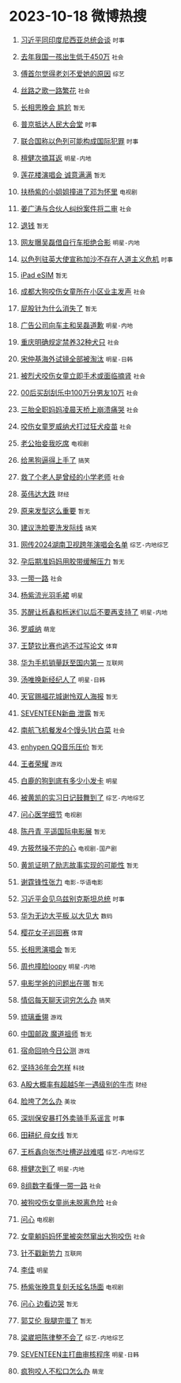 # 2023-10-18 微博热搜 
1. [习近平同印度尼西亚总统会谈](https://m.weibo.cn/search?containerid=100103type%3D1%26t%3D10%26q%3D%23%E4%B9%A0%E8%BF%91%E5%B9%B3%E5%90%8C%E5%8D%B0%E5%BA%A6%E5%B0%BC%E8%A5%BF%E4%BA%9A%E6%80%BB%E7%BB%9F%E4%BC%9A%E8%B0%88%23&stream_entry_id=51&isnewpage=1&extparam=seat%3D1%26filter_type%3Drealtimehot%26stream_entry_id%3D51%26c_type%3D51%26q%3D%2523%25E4%25B9%25A0%25E8%25BF%2591%25E5%25B9%25B3%25E5%2590%258C%25E5%258D%25B0%25E5%25BA%25A6%25E5%25B0%25BC%25E8%25A5%25BF%25E4%25BA%259A%25E6%2580%25BB%25E7%25BB%259F%25E4%25BC%259A%25E8%25B0%2588%2523%26pos%3D0%26dgr%3D0%26cate%3D10103%26display_time%3D1697576652%26pre_seqid%3D16975766526860179794) `时事` 

2. [去年我国一孩出生低于450万](https://m.weibo.cn/search?containerid=100103type%3D1%26t%3D10%26q%3D%23%E5%8E%BB%E5%B9%B4%E6%88%91%E5%9B%BD%E4%B8%80%E5%AD%A9%E5%87%BA%E7%94%9F%E4%BD%8E%E4%BA%8E450%E4%B8%87%23&stream_entry_id=31&isnewpage=1&extparam=seat%3D1%26filter_type%3Drealtimehot%26stream_entry_id%3D31%26c_type%3D31%26pos%3D0%26cate%3D5001%26lcate%3D5001%26band_rank%3D1%26q%3D%2523%25E5%258E%25BB%25E5%25B9%25B4%25E6%2588%2591%25E5%259B%25BD%25E4%25B8%2580%25E5%25AD%25A9%25E5%2587%25BA%25E7%2594%259F%25E4%25BD%258E%25E4%25BA%258E450%25E4%25B8%2587%2523%26flag%3D0%26dgr%3D0%26realpos%3D1%26display_time%3D1697576652%26pre_seqid%3D16975766526860179794) `社会` 

3. [傅首尔觉得老刘不爱她的原因](https://m.weibo.cn/search?containerid=100103type%3D1%26t%3D10%26q%3D%23%E5%82%85%E9%A6%96%E5%B0%94%E8%A7%89%E5%BE%97%E8%80%81%E5%88%98%E4%B8%8D%E7%88%B1%E5%A5%B9%E7%9A%84%E5%8E%9F%E5%9B%A0%23&stream_entry_id=31&isnewpage=1&extparam=seat%3D1%26filter_type%3Drealtimehot%26stream_entry_id%3D31%26c_type%3D31%26pos%3D1%26cate%3D5001%26lcate%3D5001%26band_rank%3D2%26q%3D%2523%25E5%2582%2585%25E9%25A6%2596%25E5%25B0%2594%25E8%25A7%2589%25E5%25BE%2597%25E8%2580%2581%25E5%2588%2598%25E4%25B8%258D%25E7%2588%25B1%25E5%25A5%25B9%25E7%259A%2584%25E5%258E%259F%25E5%259B%25A0%2523%26flag%3D0%26dgr%3D0%26realpos%3D2%26display_time%3D1697576652%26pre_seqid%3D16975766526860179794) `综艺` 

4. [丝路之歌一路繁花](https://m.weibo.cn/search?containerid=100103type%3D1%26t%3D10%26q%3D%23%E4%B8%9D%E8%B7%AF%E4%B9%8B%E6%AD%8C%E4%B8%80%E8%B7%AF%E7%B9%81%E8%8A%B1%23&stream_entry_id=31&isnewpage=1&extparam=seat%3D1%26filter_type%3Drealtimehot%26stream_entry_id%3D31%26c_type%3D31%26pos%3D2%26cate%3D5001%26lcate%3D5001%26band_rank%3D3%26q%3D%2523%25E4%25B8%259D%25E8%25B7%25AF%25E4%25B9%258B%25E6%25AD%258C%25E4%25B8%2580%25E8%25B7%25AF%25E7%25B9%2581%25E8%258A%25B1%2523%26flag%3D0%26dgr%3D0%26realpos%3D3%26display_time%3D1697576652%26pre_seqid%3D16975766526860179794) `社会` 

5. [长相思晚会 尴尬](https://m.weibo.cn/search?containerid=100103type%3D1%26t%3D10%26q%3D%E9%95%BF%E7%9B%B8%E6%80%9D%E6%99%9A%E4%BC%9A+%E5%B0%B4%E5%B0%AC&stream_entry_id=31&isnewpage=1&extparam=seat%3D1%26filter_type%3Drealtimehot%26stream_entry_id%3D31%26c_type%3D31%26pos%3D3%26cate%3D5001%26lcate%3D5001%26band_rank%3D4%26q%3D%25E9%2595%25BF%25E7%259B%25B8%25E6%2580%259D%25E6%2599%259A%25E4%25BC%259A%2520%25E5%25B0%25B4%25E5%25B0%25AC%26flag%3D0%26dgr%3D0%26realpos%3D4%26display_time%3D1697576652%26pre_seqid%3D16975766526860179794) `暂无` 

6. [普京抵达人民大会堂](https://m.weibo.cn/search?containerid=100103type%3D1%26t%3D10%26q%3D%23%E6%99%AE%E4%BA%AC%E6%8A%B5%E8%BE%BE%E4%BA%BA%E6%B0%91%E5%A4%A7%E4%BC%9A%E5%A0%82%23&stream_entry_id=31&isnewpage=1&extparam=seat%3D1%26filter_type%3Drealtimehot%26stream_entry_id%3D31%26c_type%3D31%26pos%3D4%26cate%3D5001%26lcate%3D5001%26band_rank%3D5%26q%3D%2523%25E6%2599%25AE%25E4%25BA%25AC%25E6%258A%25B5%25E8%25BE%25BE%25E4%25BA%25BA%25E6%25B0%2591%25E5%25A4%25A7%25E4%25BC%259A%25E5%25A0%2582%2523%26flag%3D0%26dgr%3D0%26realpos%3D5%26display_time%3D1697576652%26pre_seqid%3D16975766526860179794) `时事` 

7. [联合国称以色列可能构成国际犯罪](https://m.weibo.cn/search?containerid=100103type%3D1%26t%3D10%26q%3D%23%E8%81%94%E5%90%88%E5%9B%BD%E7%A7%B0%E4%BB%A5%E8%89%B2%E5%88%97%E5%8F%AF%E8%83%BD%E6%9E%84%E6%88%90%E5%9B%BD%E9%99%85%E7%8A%AF%E7%BD%AA%23&stream_entry_id=31&isnewpage=1&extparam=seat%3D1%26filter_type%3Drealtimehot%26stream_entry_id%3D31%26c_type%3D31%26pos%3D5%26cate%3D5001%26lcate%3D5001%26band_rank%3D6%26q%3D%2523%25E8%2581%2594%25E5%2590%2588%25E5%259B%25BD%25E7%25A7%25B0%25E4%25BB%25A5%25E8%2589%25B2%25E5%2588%2597%25E5%258F%25AF%25E8%2583%25BD%25E6%259E%2584%25E6%2588%2590%25E5%259B%25BD%25E9%2599%2585%25E7%258A%25AF%25E7%25BD%25AA%2523%26flag%3D0%26dgr%3D0%26realpos%3D6%26display_time%3D1697576652%26pre_seqid%3D16975766526860179794) `时事` 

8. [檀健次摘耳返](https://m.weibo.cn/search?containerid=100103type%3D1%26t%3D10%26q%3D%23%E6%AA%80%E5%81%A5%E6%AC%A1%E6%91%98%E8%80%B3%E8%BF%94%23&stream_entry_id=31&isnewpage=1&extparam=seat%3D1%26filter_type%3Drealtimehot%26stream_entry_id%3D31%26c_type%3D31%26pos%3D6%26cate%3D5001%26lcate%3D5001%26band_rank%3D7%26q%3D%2523%25E6%25AA%2580%25E5%2581%25A5%25E6%25AC%25A1%25E6%2591%2598%25E8%2580%25B3%25E8%25BF%2594%2523%26flag%3D16%26dgr%3D0%26realpos%3D7%26display_time%3D1697576652%26pre_seqid%3D16975766526860179794) `明星-内地` 

9. [莲花楼演唱会 诚意满满](https://m.weibo.cn/search?containerid=100103type%3D1%26t%3D10%26q%3D%E8%8E%B2%E8%8A%B1%E6%A5%BC%E6%BC%94%E5%94%B1%E4%BC%9A+%E8%AF%9A%E6%84%8F%E6%BB%A1%E6%BB%A1&stream_entry_id=31&isnewpage=1&extparam=seat%3D1%26filter_type%3Drealtimehot%26stream_entry_id%3D31%26c_type%3D31%26pos%3D7%26cate%3D5001%26lcate%3D5001%26band_rank%3D8%26q%3D%25E8%258E%25B2%25E8%258A%25B1%25E6%25A5%25BC%25E6%25BC%2594%25E5%2594%25B1%25E4%25BC%259A%2520%25E8%25AF%259A%25E6%2584%258F%25E6%25BB%25A1%25E6%25BB%25A1%26flag%3D0%26dgr%3D0%26realpos%3D8%26display_time%3D1697576652%26pre_seqid%3D16975766526860179794) `暂无` 

10. [扶杨紫的小姐姐撞进了邓为怀里](https://m.weibo.cn/search?containerid=100103type%3D1%26t%3D10%26q%3D%23%E6%89%B6%E6%9D%A8%E7%B4%AB%E7%9A%84%E5%B0%8F%E5%A7%90%E5%A7%90%E6%92%9E%E8%BF%9B%E4%BA%86%E9%82%93%E4%B8%BA%E6%80%80%E9%87%8C%23&stream_entry_id=31&isnewpage=1&extparam=seat%3D1%26filter_type%3Drealtimehot%26stream_entry_id%3D31%26c_type%3D31%26pos%3D8%26cate%3D5001%26lcate%3D5001%26band_rank%3D9%26q%3D%2523%25E6%2589%25B6%25E6%259D%25A8%25E7%25B4%25AB%25E7%259A%2584%25E5%25B0%258F%25E5%25A7%2590%25E5%25A7%2590%25E6%2592%259E%25E8%25BF%259B%25E4%25BA%2586%25E9%2582%2593%25E4%25B8%25BA%25E6%2580%2580%25E9%2587%258C%2523%26flag%3D0%26dgr%3D0%26realpos%3D9%26display_time%3D1697576652%26pre_seqid%3D16975766526860179794) `电视剧` 

11. [姜广涛与合伙人纠纷案件将二审](https://m.weibo.cn/search?containerid=100103type%3D1%26t%3D10%26q%3D%23%E5%A7%9C%E5%B9%BF%E6%B6%9B%E4%B8%8E%E5%90%88%E4%BC%99%E4%BA%BA%E7%BA%A0%E7%BA%B7%E6%A1%88%E4%BB%B6%E5%B0%86%E4%BA%8C%E5%AE%A1%23&stream_entry_id=31&isnewpage=1&extparam=seat%3D1%26filter_type%3Drealtimehot%26stream_entry_id%3D31%26c_type%3D31%26pos%3D9%26cate%3D5001%26lcate%3D5001%26band_rank%3D10%26q%3D%2523%25E5%25A7%259C%25E5%25B9%25BF%25E6%25B6%259B%25E4%25B8%258E%25E5%2590%2588%25E4%25BC%2599%25E4%25BA%25BA%25E7%25BA%25A0%25E7%25BA%25B7%25E6%25A1%2588%25E4%25BB%25B6%25E5%25B0%2586%25E4%25BA%258C%25E5%25AE%25A1%2523%26flag%3D1%26dgr%3D0%26realpos%3D10%26display_time%3D1697576652%26pre_seqid%3D16975766526860179794) `社会` 

12. [退钱](https://m.weibo.cn/search?containerid=100103type%3D1%26t%3D10%26q%3D%E9%80%80%E9%92%B1&stream_entry_id=31&isnewpage=1&extparam=seat%3D1%26filter_type%3Drealtimehot%26stream_entry_id%3D31%26c_type%3D31%26pos%3D10%26cate%3D5001%26lcate%3D5001%26band_rank%3D11%26q%3D%25E9%2580%2580%25E9%2592%25B1%26flag%3D2%26dgr%3D0%26realpos%3D11%26display_time%3D1697576652%26pre_seqid%3D16975766526860179794) `暂无` 

13. [网友曝吴磊借自行车拒绝合影](https://m.weibo.cn/search?containerid=100103type%3D1%26t%3D10%26q%3D%23%E7%BD%91%E5%8F%8B%E6%9B%9D%E5%90%B4%E7%A3%8A%E5%80%9F%E8%87%AA%E8%A1%8C%E8%BD%A6%E6%8B%92%E7%BB%9D%E5%90%88%E5%BD%B1%23&stream_entry_id=31&isnewpage=1&extparam=seat%3D1%26filter_type%3Drealtimehot%26stream_entry_id%3D31%26c_type%3D31%26pos%3D11%26cate%3D5001%26lcate%3D5001%26band_rank%3D12%26q%3D%2523%25E7%25BD%2591%25E5%258F%258B%25E6%259B%259D%25E5%2590%25B4%25E7%25A3%258A%25E5%2580%259F%25E8%2587%25AA%25E8%25A1%258C%25E8%25BD%25A6%25E6%258B%2592%25E7%25BB%259D%25E5%2590%2588%25E5%25BD%25B1%2523%26flag%3D2%26dgr%3D0%26realpos%3D12%26display_time%3D1697576652%26pre_seqid%3D16975766526860179794) `明星-内地` 

14. [以色列驻英大使宣称加沙不存在人道主义危机](https://m.weibo.cn/search?containerid=100103type%3D1%26t%3D10%26q%3D%23%E4%BB%A5%E8%89%B2%E5%88%97%E9%A9%BB%E8%8B%B1%E5%A4%A7%E4%BD%BF%E5%AE%A3%E7%A7%B0%E5%8A%A0%E6%B2%99%E4%B8%8D%E5%AD%98%E5%9C%A8%E4%BA%BA%E9%81%93%E4%B8%BB%E4%B9%89%E5%8D%B1%E6%9C%BA%23&stream_entry_id=31&isnewpage=1&extparam=seat%3D1%26filter_type%3Drealtimehot%26stream_entry_id%3D31%26c_type%3D31%26pos%3D12%26cate%3D5001%26lcate%3D5001%26band_rank%3D13%26q%3D%2523%25E4%25BB%25A5%25E8%2589%25B2%25E5%2588%2597%25E9%25A9%25BB%25E8%258B%25B1%25E5%25A4%25A7%25E4%25BD%25BF%25E5%25AE%25A3%25E7%25A7%25B0%25E5%258A%25A0%25E6%25B2%2599%25E4%25B8%258D%25E5%25AD%2598%25E5%259C%25A8%25E4%25BA%25BA%25E9%2581%2593%25E4%25B8%25BB%25E4%25B9%2589%25E5%258D%25B1%25E6%259C%25BA%2523%26flag%3D1%26dgr%3D0%26realpos%3D13%26display_time%3D1697576652%26pre_seqid%3D16975766526860179794) `时事` 

15. [iPad eSIM](https://m.weibo.cn/search?containerid=100103type%3D1%26t%3D10%26q%3DiPad+eSIM&stream_entry_id=31&isnewpage=1&extparam=seat%3D1%26filter_type%3Drealtimehot%26stream_entry_id%3D31%26c_type%3D31%26pos%3D13%26cate%3D5001%26lcate%3D5001%26band_rank%3D14%26q%3DiPad%2520eSIM%26flag%3D0%26dgr%3D0%26realpos%3D14%26display_time%3D1697576652%26pre_seqid%3D16975766526860179794) `暂无` 

16. [成都大狗咬伤女童所在小区业主发声](https://m.weibo.cn/search?containerid=100103type%3D1%26t%3D10%26q%3D%23%E6%88%90%E9%83%BD%E5%A4%A7%E7%8B%97%E5%92%AC%E4%BC%A4%E5%A5%B3%E7%AB%A5%E6%89%80%E5%9C%A8%E5%B0%8F%E5%8C%BA%E4%B8%9A%E4%B8%BB%E5%8F%91%E5%A3%B0%23&stream_entry_id=31&isnewpage=1&extparam=seat%3D1%26filter_type%3Drealtimehot%26stream_entry_id%3D31%26c_type%3D31%26pos%3D14%26cate%3D5001%26lcate%3D5001%26band_rank%3D15%26q%3D%2523%25E6%2588%2590%25E9%2583%25BD%25E5%25A4%25A7%25E7%258B%2597%25E5%2592%25AC%25E4%25BC%25A4%25E5%25A5%25B3%25E7%25AB%25A5%25E6%2589%2580%25E5%259C%25A8%25E5%25B0%258F%25E5%258C%25BA%25E4%25B8%259A%25E4%25B8%25BB%25E5%258F%2591%25E5%25A3%25B0%2523%26flag%3D2%26dgr%3D0%26realpos%3D15%26display_time%3D1697576652%26pre_seqid%3D16975766526860179794) `社会` 

17. [屁股针为什么消失了](https://m.weibo.cn/search?containerid=100103type%3D1%26t%3D10%26q%3D%E5%B1%81%E8%82%A1%E9%92%88%E4%B8%BA%E4%BB%80%E4%B9%88%E6%B6%88%E5%A4%B1%E4%BA%86&stream_entry_id=31&isnewpage=1&extparam=seat%3D1%26filter_type%3Drealtimehot%26stream_entry_id%3D31%26c_type%3D31%26pos%3D15%26cate%3D5001%26lcate%3D5001%26band_rank%3D16%26q%3D%25E5%25B1%2581%25E8%2582%25A1%25E9%2592%2588%25E4%25B8%25BA%25E4%25BB%2580%25E4%25B9%2588%25E6%25B6%2588%25E5%25A4%25B1%25E4%25BA%2586%26flag%3D0%26dgr%3D0%26realpos%3D16%26display_time%3D1697576652%26pre_seqid%3D16975766526860179794) `暂无` 

18. [广告公司向车主和吴磊道歉](https://m.weibo.cn/search?containerid=100103type%3D1%26t%3D10%26q%3D%23%E5%B9%BF%E5%91%8A%E5%85%AC%E5%8F%B8%E5%90%91%E8%BD%A6%E4%B8%BB%E5%92%8C%E5%90%B4%E7%A3%8A%E9%81%93%E6%AD%89%23&stream_entry_id=31&isnewpage=1&extparam=seat%3D1%26filter_type%3Drealtimehot%26stream_entry_id%3D31%26c_type%3D31%26pos%3D16%26cate%3D5001%26lcate%3D5001%26band_rank%3D17%26q%3D%2523%25E5%25B9%25BF%25E5%2591%258A%25E5%2585%25AC%25E5%258F%25B8%25E5%2590%2591%25E8%25BD%25A6%25E4%25B8%25BB%25E5%2592%258C%25E5%2590%25B4%25E7%25A3%258A%25E9%2581%2593%25E6%25AD%2589%2523%26flag%3D0%26dgr%3D0%26realpos%3D17%26display_time%3D1697576652%26pre_seqid%3D16975766526860179794) `明星-内地` 

19. [重庆明确规定禁养32种犬只](https://m.weibo.cn/search?containerid=100103type%3D1%26t%3D10%26q%3D%23%E9%87%8D%E5%BA%86%E6%98%8E%E7%A1%AE%E8%A7%84%E5%AE%9A%E7%A6%81%E5%85%BB32%E7%A7%8D%E7%8A%AC%E5%8F%AA%23&stream_entry_id=31&isnewpage=1&extparam=seat%3D1%26filter_type%3Drealtimehot%26stream_entry_id%3D31%26c_type%3D31%26pos%3D17%26cate%3D5001%26lcate%3D5001%26band_rank%3D18%26q%3D%2523%25E9%2587%258D%25E5%25BA%2586%25E6%2598%258E%25E7%25A1%25AE%25E8%25A7%2584%25E5%25AE%259A%25E7%25A6%2581%25E5%2585%25BB32%25E7%25A7%258D%25E7%258A%25AC%25E5%258F%25AA%2523%26flag%3D0%26dgr%3D0%26realpos%3D18%26display_time%3D1697576652%26pre_seqid%3D16975766526860179794) `社会` 

20. [宋仲基海外试镜全部被淘汰](https://m.weibo.cn/search?containerid=100103type%3D1%26t%3D10%26q%3D%23%E5%AE%8B%E4%BB%B2%E5%9F%BA%E6%B5%B7%E5%A4%96%E8%AF%95%E9%95%9C%E5%85%A8%E9%83%A8%E8%A2%AB%E6%B7%98%E6%B1%B0%23&stream_entry_id=31&isnewpage=1&extparam=seat%3D1%26filter_type%3Drealtimehot%26stream_entry_id%3D31%26c_type%3D31%26pos%3D18%26cate%3D5001%26lcate%3D5001%26band_rank%3D19%26q%3D%2523%25E5%25AE%258B%25E4%25BB%25B2%25E5%259F%25BA%25E6%25B5%25B7%25E5%25A4%2596%25E8%25AF%2595%25E9%2595%259C%25E5%2585%25A8%25E9%2583%25A8%25E8%25A2%25AB%25E6%25B7%2598%25E6%25B1%25B0%2523%26flag%3D0%26dgr%3D0%26realpos%3D19%26display_time%3D1697576652%26pre_seqid%3D16975766526860179794) `明星-日韩` 

21. [被烈犬咬伤女童立即手术或面临摘肾](https://m.weibo.cn/search?containerid=100103type%3D1%26t%3D10%26q%3D%23%E8%A2%AB%E7%83%88%E7%8A%AC%E5%92%AC%E4%BC%A4%E5%A5%B3%E7%AB%A5%E7%AB%8B%E5%8D%B3%E6%89%8B%E6%9C%AF%E6%88%96%E9%9D%A2%E4%B8%B4%E6%91%98%E8%82%BE%23&stream_entry_id=31&isnewpage=1&extparam=seat%3D1%26filter_type%3Drealtimehot%26stream_entry_id%3D31%26c_type%3D31%26pos%3D19%26cate%3D5001%26lcate%3D5001%26band_rank%3D20%26q%3D%2523%25E8%25A2%25AB%25E7%2583%2588%25E7%258A%25AC%25E5%2592%25AC%25E4%25BC%25A4%25E5%25A5%25B3%25E7%25AB%25A5%25E7%25AB%258B%25E5%258D%25B3%25E6%2589%258B%25E6%259C%25AF%25E6%2588%2596%25E9%259D%25A2%25E4%25B8%25B4%25E6%2591%2598%25E8%2582%25BE%2523%26flag%3D0%26dgr%3D0%26realpos%3D20%26display_time%3D1697576652%26pre_seqid%3D16975766526860179794) `社会` 

22. [00后买刮刮乐中100万分男友10万](https://m.weibo.cn/search?containerid=100103type%3D1%26t%3D10%26q%3D%2300%E5%90%8E%E4%B9%B0%E5%88%AE%E5%88%AE%E4%B9%90%E4%B8%AD100%E4%B8%87%E5%88%86%E7%94%B7%E5%8F%8B10%E4%B8%87%23&stream_entry_id=31&isnewpage=1&extparam=seat%3D1%26filter_type%3Drealtimehot%26stream_entry_id%3D31%26c_type%3D31%26pos%3D20%26cate%3D5001%26lcate%3D5001%26band_rank%3D21%26q%3D%252300%25E5%2590%258E%25E4%25B9%25B0%25E5%2588%25AE%25E5%2588%25AE%25E4%25B9%2590%25E4%25B8%25AD100%25E4%25B8%2587%25E5%2588%2586%25E7%2594%25B7%25E5%258F%258B10%25E4%25B8%2587%2523%26flag%3D0%26dgr%3D0%26realpos%3D21%26display_time%3D1697576652%26pre_seqid%3D16975766526860179794) `社会` 

23. [三胎全职妈妈凌晨天桥上崩溃痛哭](https://m.weibo.cn/search?containerid=100103type%3D1%26t%3D10%26q%3D%23%E4%B8%89%E8%83%8E%E5%85%A8%E8%81%8C%E5%A6%88%E5%A6%88%E5%87%8C%E6%99%A8%E5%A4%A9%E6%A1%A5%E4%B8%8A%E5%B4%A9%E6%BA%83%E7%97%9B%E5%93%AD%23&stream_entry_id=31&isnewpage=1&extparam=seat%3D1%26filter_type%3Drealtimehot%26stream_entry_id%3D31%26c_type%3D31%26pos%3D21%26cate%3D5001%26lcate%3D5001%26band_rank%3D22%26q%3D%2523%25E4%25B8%2589%25E8%2583%258E%25E5%2585%25A8%25E8%2581%258C%25E5%25A6%2588%25E5%25A6%2588%25E5%2587%258C%25E6%2599%25A8%25E5%25A4%25A9%25E6%25A1%25A5%25E4%25B8%258A%25E5%25B4%25A9%25E6%25BA%2583%25E7%2597%259B%25E5%2593%25AD%2523%26flag%3D0%26dgr%3D0%26realpos%3D22%26display_time%3D1697576652%26pre_seqid%3D16975766526860179794) `社会` 

24. [咬伤女童罗威纳犬打过狂犬疫苗](https://m.weibo.cn/search?containerid=100103type%3D1%26t%3D10%26q%3D%23%E5%92%AC%E4%BC%A4%E5%A5%B3%E7%AB%A5%E7%BD%97%E5%A8%81%E7%BA%B3%E7%8A%AC%E6%89%93%E8%BF%87%E7%8B%82%E7%8A%AC%E7%96%AB%E8%8B%97%23&stream_entry_id=31&isnewpage=1&extparam=seat%3D1%26filter_type%3Drealtimehot%26stream_entry_id%3D31%26c_type%3D31%26pos%3D22%26cate%3D5001%26lcate%3D5001%26band_rank%3D23%26q%3D%2523%25E5%2592%25AC%25E4%25BC%25A4%25E5%25A5%25B3%25E7%25AB%25A5%25E7%25BD%2597%25E5%25A8%2581%25E7%25BA%25B3%25E7%258A%25AC%25E6%2589%2593%25E8%25BF%2587%25E7%258B%2582%25E7%258A%25AC%25E7%2596%25AB%25E8%258B%2597%2523%26flag%3D0%26dgr%3D0%26realpos%3D23%26display_time%3D1697576652%26pre_seqid%3D16975766526860179794) `社会` 

25. [老公抬妾我吃席](https://m.weibo.cn/search?containerid=100103type%3D1%26t%3D10%26q%3D%23%E8%80%81%E5%85%AC%E6%8A%AC%E5%A6%BE%E6%88%91%E5%90%83%E5%B8%AD%23&stream_entry_id=31&isnewpage=1&extparam=seat%3D1%26filter_type%3Drealtimehot%26stream_entry_id%3D31%26c_type%3D31%26pos%3D23%26cate%3D5001%26lcate%3D5001%26band_rank%3D24%26q%3D%2523%25E8%2580%2581%25E5%2585%25AC%25E6%258A%25AC%25E5%25A6%25BE%25E6%2588%2591%25E5%2590%2583%25E5%25B8%25AD%2523%26flag%3D0%26dgr%3D0%26realpos%3D24%26display_time%3D1697576652%26pre_seqid%3D16975766526860179794) `电视剧` 

26. [给黑狗逼得上手了](https://m.weibo.cn/search?containerid=100103type%3D1%26t%3D10%26q%3D%23%E7%BB%99%E9%BB%91%E7%8B%97%E9%80%BC%E5%BE%97%E4%B8%8A%E6%89%8B%E4%BA%86%23&stream_entry_id=31&isnewpage=1&extparam=seat%3D1%26filter_type%3Drealtimehot%26stream_entry_id%3D31%26c_type%3D31%26pos%3D24%26cate%3D5001%26lcate%3D5001%26band_rank%3D25%26q%3D%2523%25E7%25BB%2599%25E9%25BB%2591%25E7%258B%2597%25E9%2580%25BC%25E5%25BE%2597%25E4%25B8%258A%25E6%2589%258B%25E4%25BA%2586%2523%26flag%3D0%26dgr%3D0%26realpos%3D25%26display_time%3D1697576652%26pre_seqid%3D16975766526860179794) `搞笑` 

27. [救了个老人是曾经的小学老师](https://m.weibo.cn/search?containerid=100103type%3D1%26t%3D10%26q%3D%23%E6%95%91%E4%BA%86%E4%B8%AA%E8%80%81%E4%BA%BA%E6%98%AF%E6%9B%BE%E7%BB%8F%E7%9A%84%E5%B0%8F%E5%AD%A6%E8%80%81%E5%B8%88%23&stream_entry_id=31&isnewpage=1&extparam=seat%3D1%26filter_type%3Drealtimehot%26stream_entry_id%3D31%26c_type%3D31%26pos%3D25%26cate%3D5001%26lcate%3D5001%26band_rank%3D26%26q%3D%2523%25E6%2595%2591%25E4%25BA%2586%25E4%25B8%25AA%25E8%2580%2581%25E4%25BA%25BA%25E6%2598%25AF%25E6%259B%25BE%25E7%25BB%258F%25E7%259A%2584%25E5%25B0%258F%25E5%25AD%25A6%25E8%2580%2581%25E5%25B8%2588%2523%26flag%3D32768%26dgr%3D0%26realpos%3D26%26display_time%3D1697576652%26pre_seqid%3D16975766526860179794) `社会` 

28. [英伟达大跌](https://m.weibo.cn/search?containerid=100103type%3D1%26t%3D10%26q%3D%23%E8%8B%B1%E4%BC%9F%E8%BE%BE%E5%A4%A7%E8%B7%8C%23&stream_entry_id=31&isnewpage=1&extparam=seat%3D1%26filter_type%3Drealtimehot%26stream_entry_id%3D31%26c_type%3D31%26pos%3D26%26cate%3D5001%26lcate%3D5001%26band_rank%3D27%26q%3D%2523%25E8%258B%25B1%25E4%25BC%259F%25E8%25BE%25BE%25E5%25A4%25A7%25E8%25B7%258C%2523%26flag%3D0%26dgr%3D0%26realpos%3D27%26display_time%3D1697576652%26pre_seqid%3D16975766526860179794) `财经` 

29. [原来发型这么重要](https://m.weibo.cn/search?containerid=100103type%3D1%26t%3D10%26q%3D%E5%8E%9F%E6%9D%A5%E5%8F%91%E5%9E%8B%E8%BF%99%E4%B9%88%E9%87%8D%E8%A6%81&stream_entry_id=31&isnewpage=1&extparam=seat%3D1%26filter_type%3Drealtimehot%26stream_entry_id%3D31%26c_type%3D31%26pos%3D27%26cate%3D5001%26lcate%3D5001%26band_rank%3D28%26q%3D%25E5%258E%259F%25E6%259D%25A5%25E5%258F%2591%25E5%259E%258B%25E8%25BF%2599%25E4%25B9%2588%25E9%2587%258D%25E8%25A6%2581%26flag%3D0%26dgr%3D0%26realpos%3D28%26display_time%3D1697576652%26pre_seqid%3D16975766526860179794) `暂无` 

30. [建议洗脸要洗发际线](https://m.weibo.cn/search?containerid=100103type%3D1%26t%3D10%26q%3D%23%E5%BB%BA%E8%AE%AE%E6%B4%97%E8%84%B8%E8%A6%81%E6%B4%97%E5%8F%91%E9%99%85%E7%BA%BF%23&stream_entry_id=31&isnewpage=1&extparam=seat%3D1%26filter_type%3Drealtimehot%26stream_entry_id%3D31%26c_type%3D31%26pos%3D28%26cate%3D5001%26lcate%3D5001%26band_rank%3D29%26q%3D%2523%25E5%25BB%25BA%25E8%25AE%25AE%25E6%25B4%2597%25E8%2584%25B8%25E8%25A6%2581%25E6%25B4%2597%25E5%258F%2591%25E9%2599%2585%25E7%25BA%25BF%2523%26flag%3D0%26dgr%3D0%26realpos%3D29%26display_time%3D1697576652%26pre_seqid%3D16975766526860179794) `搞笑` 

31. [网传2024湖南卫视跨年演唱会名单](https://m.weibo.cn/search?containerid=100103type%3D1%26t%3D10%26q%3D%23%E7%BD%91%E4%BC%A02024%E6%B9%96%E5%8D%97%E5%8D%AB%E8%A7%86%E8%B7%A8%E5%B9%B4%E6%BC%94%E5%94%B1%E4%BC%9A%E5%90%8D%E5%8D%95%23&stream_entry_id=31&isnewpage=1&extparam=seat%3D1%26filter_type%3Drealtimehot%26stream_entry_id%3D31%26c_type%3D31%26pos%3D29%26cate%3D5001%26lcate%3D5001%26band_rank%3D30%26q%3D%2523%25E7%25BD%2591%25E4%25BC%25A02024%25E6%25B9%2596%25E5%258D%2597%25E5%258D%25AB%25E8%25A7%2586%25E8%25B7%25A8%25E5%25B9%25B4%25E6%25BC%2594%25E5%2594%25B1%25E4%25BC%259A%25E5%2590%258D%25E5%258D%2595%2523%26flag%3D0%26dgr%3D0%26realpos%3D30%26display_time%3D1697576652%26pre_seqid%3D16975766526860179794) `综艺-内地综艺` 

32. [孕后期准妈妈用胶带缓解压力](https://m.weibo.cn/search?containerid=100103type%3D1%26t%3D10%26q%3D%E5%AD%95%E5%90%8E%E6%9C%9F%E5%87%86%E5%A6%88%E5%A6%88%E7%94%A8%E8%83%B6%E5%B8%A6%E7%BC%93%E8%A7%A3%E5%8E%8B%E5%8A%9B&stream_entry_id=31&isnewpage=1&extparam=seat%3D1%26filter_type%3Drealtimehot%26stream_entry_id%3D31%26c_type%3D31%26pos%3D30%26cate%3D5001%26lcate%3D5001%26band_rank%3D31%26q%3D%25E5%25AD%2595%25E5%2590%258E%25E6%259C%259F%25E5%2587%2586%25E5%25A6%2588%25E5%25A6%2588%25E7%2594%25A8%25E8%2583%25B6%25E5%25B8%25A6%25E7%25BC%2593%25E8%25A7%25A3%25E5%258E%258B%25E5%258A%259B%26flag%3D1%26dgr%3D0%26realpos%3D31%26display_time%3D1697576652%26pre_seqid%3D16975766526860179794) `暂无` 

33. [一带一路](https://m.weibo.cn/search?containerid=100103type%3D1%26t%3D10%26q%3D%23%E4%B8%80%E5%B8%A6%E4%B8%80%E8%B7%AF%23&stream_entry_id=31&isnewpage=1&extparam=seat%3D1%26filter_type%3Drealtimehot%26stream_entry_id%3D31%26c_type%3D31%26pos%3D31%26cate%3D5001%26lcate%3D5001%26band_rank%3D32%26q%3D%2523%25E4%25B8%2580%25E5%25B8%25A6%25E4%25B8%2580%25E8%25B7%25AF%2523%26flag%3D0%26dgr%3D0%26realpos%3D32%26display_time%3D1697576652%26pre_seqid%3D16975766526860179794) `社会` 

34. [杨紫流光羽毛裙](https://m.weibo.cn/search?containerid=100103type%3D1%26t%3D10%26q%3D%23%E6%9D%A8%E7%B4%AB%E6%B5%81%E5%85%89%E7%BE%BD%E6%AF%9B%E8%A3%99%23&stream_entry_id=31&isnewpage=1&extparam=seat%3D1%26filter_type%3Drealtimehot%26stream_entry_id%3D31%26c_type%3D31%26pos%3D32%26cate%3D5001%26lcate%3D5001%26band_rank%3D33%26q%3D%2523%25E6%259D%25A8%25E7%25B4%25AB%25E6%25B5%2581%25E5%2585%2589%25E7%25BE%25BD%25E6%25AF%259B%25E8%25A3%2599%2523%26flag%3D0%26dgr%3D0%26realpos%3D33%26display_time%3D1697576652%26pre_seqid%3D16975766526860179794) `明星` 

35. [苏醒让栎鑫和栎迷们以后不要再支持了](https://m.weibo.cn/search?containerid=100103type%3D1%26t%3D10%26q%3D%23%E8%8B%8F%E9%86%92%E8%AE%A9%E6%A0%8E%E9%91%AB%E5%92%8C%E6%A0%8E%E8%BF%B7%E4%BB%AC%E4%BB%A5%E5%90%8E%E4%B8%8D%E8%A6%81%E5%86%8D%E6%94%AF%E6%8C%81%E4%BA%86%23&stream_entry_id=31&isnewpage=1&extparam=seat%3D1%26filter_type%3Drealtimehot%26stream_entry_id%3D31%26c_type%3D31%26pos%3D33%26cate%3D5001%26lcate%3D5001%26band_rank%3D34%26q%3D%2523%25E8%258B%258F%25E9%2586%2592%25E8%25AE%25A9%25E6%25A0%258E%25E9%2591%25AB%25E5%2592%258C%25E6%25A0%258E%25E8%25BF%25B7%25E4%25BB%25AC%25E4%25BB%25A5%25E5%2590%258E%25E4%25B8%258D%25E8%25A6%2581%25E5%2586%258D%25E6%2594%25AF%25E6%258C%2581%25E4%25BA%2586%2523%26flag%3D0%26dgr%3D0%26realpos%3D34%26display_time%3D1697576652%26pre_seqid%3D16975766526860179794) `明星-内地` 

36. [罗威纳](https://m.weibo.cn/search?containerid=100103type%3D1%26t%3D10%26q%3D%E7%BD%97%E5%A8%81%E7%BA%B3&stream_entry_id=31&isnewpage=1&extparam=seat%3D1%26filter_type%3Drealtimehot%26stream_entry_id%3D31%26c_type%3D31%26pos%3D34%26cate%3D5001%26lcate%3D5001%26band_rank%3D35%26q%3D%25E7%25BD%2597%25E5%25A8%2581%25E7%25BA%25B3%26flag%3D0%26dgr%3D0%26realpos%3D35%26display_time%3D1697576652%26pre_seqid%3D16975766526860179794) `萌宠` 

37. [王楚钦比赛也逃不过写论文](https://m.weibo.cn/search?containerid=100103type%3D1%26t%3D10%26q%3D%23%E7%8E%8B%E6%A5%9A%E9%92%A6%E6%AF%94%E8%B5%9B%E4%B9%9F%E9%80%83%E4%B8%8D%E8%BF%87%E5%86%99%E8%AE%BA%E6%96%87%23&stream_entry_id=31&isnewpage=1&extparam=seat%3D1%26filter_type%3Drealtimehot%26stream_entry_id%3D31%26c_type%3D31%26pos%3D35%26cate%3D5001%26lcate%3D5001%26band_rank%3D36%26q%3D%2523%25E7%258E%258B%25E6%25A5%259A%25E9%2592%25A6%25E6%25AF%2594%25E8%25B5%259B%25E4%25B9%259F%25E9%2580%2583%25E4%25B8%258D%25E8%25BF%2587%25E5%2586%2599%25E8%25AE%25BA%25E6%2596%2587%2523%26flag%3D0%26dgr%3D0%26realpos%3D36%26display_time%3D1697576652%26pre_seqid%3D16975766526860179794) `体育` 

38. [华为手机销量跃至国内第一](https://m.weibo.cn/search?containerid=100103type%3D1%26t%3D10%26q%3D%23%E5%8D%8E%E4%B8%BA%E6%89%8B%E6%9C%BA%E9%94%80%E9%87%8F%E8%B7%83%E8%87%B3%E5%9B%BD%E5%86%85%E7%AC%AC%E4%B8%80%23&stream_entry_id=31&isnewpage=1&extparam=seat%3D1%26filter_type%3Drealtimehot%26stream_entry_id%3D31%26c_type%3D31%26pos%3D36%26cate%3D5001%26lcate%3D5001%26band_rank%3D37%26q%3D%2523%25E5%258D%258E%25E4%25B8%25BA%25E6%2589%258B%25E6%259C%25BA%25E9%2594%2580%25E9%2587%258F%25E8%25B7%2583%25E8%2587%25B3%25E5%259B%25BD%25E5%2586%2585%25E7%25AC%25AC%25E4%25B8%2580%2523%26flag%3D0%26dgr%3D0%26realpos%3D37%26display_time%3D1697576652%26pre_seqid%3D16975766526860179794) `互联网` 

39. [汤唯换新经纪人了](https://m.weibo.cn/search?containerid=100103type%3D1%26t%3D10%26q%3D%23%E6%B1%A4%E5%94%AF%E6%8D%A2%E6%96%B0%E7%BB%8F%E7%BA%AA%E4%BA%BA%E4%BA%86%23&stream_entry_id=31&isnewpage=1&extparam=seat%3D1%26filter_type%3Drealtimehot%26stream_entry_id%3D31%26c_type%3D31%26pos%3D37%26cate%3D5001%26lcate%3D5001%26band_rank%3D38%26q%3D%2523%25E6%25B1%25A4%25E5%2594%25AF%25E6%258D%25A2%25E6%2596%25B0%25E7%25BB%258F%25E7%25BA%25AA%25E4%25BA%25BA%25E4%25BA%2586%2523%26flag%3D0%26dgr%3D0%26realpos%3D38%26display_time%3D1697576652%26pre_seqid%3D16975766526860179794) `明星-日韩` 

40. [天官赐福花城谢怜双人海报](https://m.weibo.cn/search?containerid=100103type%3D1%26t%3D10%26q%3D%E5%A4%A9%E5%AE%98%E8%B5%90%E7%A6%8F%E8%8A%B1%E5%9F%8E%E8%B0%A2%E6%80%9C%E5%8F%8C%E4%BA%BA%E6%B5%B7%E6%8A%A5&stream_entry_id=31&isnewpage=1&extparam=seat%3D1%26filter_type%3Drealtimehot%26stream_entry_id%3D31%26c_type%3D31%26pos%3D38%26cate%3D5001%26lcate%3D5001%26band_rank%3D39%26q%3D%25E5%25A4%25A9%25E5%25AE%2598%25E8%25B5%2590%25E7%25A6%258F%25E8%258A%25B1%25E5%259F%258E%25E8%25B0%25A2%25E6%2580%259C%25E5%258F%258C%25E4%25BA%25BA%25E6%25B5%25B7%25E6%258A%25A5%26flag%3D0%26dgr%3D0%26realpos%3D39%26display_time%3D1697576652%26pre_seqid%3D16975766526860179794) `暂无` 

41. [SEVENTEEN新曲 泄露](https://m.weibo.cn/search?containerid=100103type%3D1%26t%3D10%26q%3DSEVENTEEN%E6%96%B0%E6%9B%B2+%E6%B3%84%E9%9C%B2&stream_entry_id=31&isnewpage=1&extparam=seat%3D1%26filter_type%3Drealtimehot%26stream_entry_id%3D31%26c_type%3D31%26pos%3D39%26cate%3D5001%26lcate%3D5001%26band_rank%3D40%26q%3DSEVENTEEN%25E6%2596%25B0%25E6%259B%25B2%2520%25E6%25B3%2584%25E9%259C%25B2%26flag%3D0%26dgr%3D0%26realpos%3D40%26display_time%3D1697576652%26pre_seqid%3D16975766526860179794) `暂无` 

42. [南航飞机餐发4个馒头1片白菜](https://m.weibo.cn/search?containerid=100103type%3D1%26t%3D10%26q%3D%23%E5%8D%97%E8%88%AA%E9%A3%9E%E6%9C%BA%E9%A4%90%E5%8F%914%E4%B8%AA%E9%A6%92%E5%A4%B41%E7%89%87%E7%99%BD%E8%8F%9C%23&stream_entry_id=31&isnewpage=1&extparam=seat%3D1%26filter_type%3Drealtimehot%26stream_entry_id%3D31%26c_type%3D31%26pos%3D40%26cate%3D5001%26lcate%3D5001%26band_rank%3D41%26q%3D%2523%25E5%258D%2597%25E8%2588%25AA%25E9%25A3%259E%25E6%259C%25BA%25E9%25A4%2590%25E5%258F%25914%25E4%25B8%25AA%25E9%25A6%2592%25E5%25A4%25B41%25E7%2589%2587%25E7%2599%25BD%25E8%258F%259C%2523%26flag%3D0%26dgr%3D0%26realpos%3D41%26display_time%3D1697576652%26pre_seqid%3D16975766526860179794) `社会` 

43. [enhypen QQ音乐压价](https://m.weibo.cn/search?containerid=100103type%3D1%26t%3D10%26q%3Denhypen+QQ%E9%9F%B3%E4%B9%90%E5%8E%8B%E4%BB%B7&stream_entry_id=31&isnewpage=1&extparam=seat%3D1%26filter_type%3Drealtimehot%26stream_entry_id%3D31%26c_type%3D31%26pos%3D41%26cate%3D5001%26lcate%3D5001%26band_rank%3D42%26q%3Denhypen%2520QQ%25E9%259F%25B3%25E4%25B9%2590%25E5%258E%258B%25E4%25BB%25B7%26flag%3D0%26dgr%3D0%26realpos%3D42%26display_time%3D1697576652%26pre_seqid%3D16975766526860179794) `暂无` 

44. [王者荣耀](https://m.weibo.cn/search?containerid=100103type%3D1%26t%3D10%26q%3D%E7%8E%8B%E8%80%85%E8%8D%A3%E8%80%80&stream_entry_id=31&isnewpage=1&extparam=seat%3D1%26filter_type%3Drealtimehot%26stream_entry_id%3D31%26c_type%3D31%26pos%3D42%26cate%3D5001%26lcate%3D5001%26band_rank%3D43%26q%3D%25E7%258E%258B%25E8%2580%2585%25E8%258D%25A3%25E8%2580%2580%26flag%3D1%26dgr%3D0%26realpos%3D43%26display_time%3D1697576652%26pre_seqid%3D16975766526860179794) `游戏` 

45. [白鹿的狗到底有多少小发卡](https://m.weibo.cn/search?containerid=100103type%3D1%26t%3D10%26q%3D%23%E7%99%BD%E9%B9%BF%E7%9A%84%E7%8B%97%E5%88%B0%E5%BA%95%E6%9C%89%E5%A4%9A%E5%B0%91%E5%B0%8F%E5%8F%91%E5%8D%A1%23&stream_entry_id=31&isnewpage=1&extparam=seat%3D1%26filter_type%3Drealtimehot%26stream_entry_id%3D31%26c_type%3D31%26pos%3D43%26cate%3D5001%26lcate%3D5001%26band_rank%3D44%26q%3D%2523%25E7%2599%25BD%25E9%25B9%25BF%25E7%259A%2584%25E7%258B%2597%25E5%2588%25B0%25E5%25BA%2595%25E6%259C%2589%25E5%25A4%259A%25E5%25B0%2591%25E5%25B0%258F%25E5%258F%2591%25E5%258D%25A1%2523%26flag%3D0%26dgr%3D0%26realpos%3D44%26display_time%3D1697576652%26pre_seqid%3D16975766526860179794) `明星` 

46. [被黄凯的实习日记鼓舞到了](https://m.weibo.cn/search?containerid=100103type%3D1%26t%3D10%26q%3D%23%E8%A2%AB%E9%BB%84%E5%87%AF%E7%9A%84%E5%AE%9E%E4%B9%A0%E6%97%A5%E8%AE%B0%E9%BC%93%E8%88%9E%E5%88%B0%E4%BA%86%23&stream_entry_id=31&isnewpage=1&extparam=seat%3D1%26filter_type%3Drealtimehot%26stream_entry_id%3D31%26c_type%3D31%26pos%3D44%26cate%3D5001%26lcate%3D5001%26band_rank%3D45%26q%3D%2523%25E8%25A2%25AB%25E9%25BB%2584%25E5%2587%25AF%25E7%259A%2584%25E5%25AE%259E%25E4%25B9%25A0%25E6%2597%25A5%25E8%25AE%25B0%25E9%25BC%2593%25E8%2588%259E%25E5%2588%25B0%25E4%25BA%2586%2523%26flag%3D0%26dgr%3D0%26realpos%3D45%26display_time%3D1697576652%26pre_seqid%3D16975766526860179794) `综艺-内地综艺` 

47. [问心医学细节](https://m.weibo.cn/search?containerid=100103type%3D1%26t%3D10%26q%3D%23%E9%97%AE%E5%BF%83%E5%8C%BB%E5%AD%A6%E7%BB%86%E8%8A%82%23&stream_entry_id=31&isnewpage=1&extparam=seat%3D1%26filter_type%3Drealtimehot%26stream_entry_id%3D31%26c_type%3D31%26pos%3D45%26cate%3D5001%26lcate%3D5001%26band_rank%3D46%26q%3D%2523%25E9%2597%25AE%25E5%25BF%2583%25E5%258C%25BB%25E5%25AD%25A6%25E7%25BB%2586%25E8%258A%2582%2523%26flag%3D0%26dgr%3D0%26realpos%3D46%26display_time%3D1697576652%26pre_seqid%3D16975766526860179794) `电视剧` 

48. [陈丹青 平遥国际电影展](https://m.weibo.cn/search?containerid=100103type%3D1%26t%3D10%26q%3D%E9%99%88%E4%B8%B9%E9%9D%92+%E5%B9%B3%E9%81%A5%E5%9B%BD%E9%99%85%E7%94%B5%E5%BD%B1%E5%B1%95&stream_entry_id=31&isnewpage=1&extparam=seat%3D1%26filter_type%3Drealtimehot%26stream_entry_id%3D31%26c_type%3D31%26pos%3D46%26cate%3D5001%26lcate%3D5001%26band_rank%3D47%26q%3D%25E9%2599%2588%25E4%25B8%25B9%25E9%259D%2592%2520%25E5%25B9%25B3%25E9%2581%25A5%25E5%259B%25BD%25E9%2599%2585%25E7%2594%25B5%25E5%25BD%25B1%25E5%25B1%2595%26flag%3D0%26dgr%3D0%26realpos%3D47%26display_time%3D1697576652%26pre_seqid%3D16975766526860179794) `暂无` 

49. [方筱然操不完的心](https://m.weibo.cn/search?containerid=100103type%3D1%26t%3D10%26q%3D%23%E6%96%B9%E7%AD%B1%E7%84%B6%E6%93%8D%E4%B8%8D%E5%AE%8C%E7%9A%84%E5%BF%83%23&stream_entry_id=31&isnewpage=1&extparam=seat%3D1%26filter_type%3Drealtimehot%26stream_entry_id%3D31%26c_type%3D31%26pos%3D47%26cate%3D5001%26lcate%3D5001%26band_rank%3D48%26q%3D%2523%25E6%2596%25B9%25E7%25AD%25B1%25E7%2584%25B6%25E6%2593%258D%25E4%25B8%258D%25E5%25AE%258C%25E7%259A%2584%25E5%25BF%2583%2523%26flag%3D0%26dgr%3D0%26realpos%3D48%26display_time%3D1697576652%26pre_seqid%3D16975766526860179794) `电视剧-国产剧` 

50. [黄凯证明了励志故事实现的可能性](https://m.weibo.cn/search?containerid=100103type%3D1%26t%3D10%26q%3D%E9%BB%84%E5%87%AF%E8%AF%81%E6%98%8E%E4%BA%86%E5%8A%B1%E5%BF%97%E6%95%85%E4%BA%8B%E5%AE%9E%E7%8E%B0%E7%9A%84%E5%8F%AF%E8%83%BD%E6%80%A7&stream_entry_id=31&isnewpage=1&extparam=seat%3D1%26filter_type%3Drealtimehot%26stream_entry_id%3D31%26c_type%3D31%26pos%3D48%26cate%3D5001%26lcate%3D5001%26band_rank%3D49%26q%3D%25E9%25BB%2584%25E5%2587%25AF%25E8%25AF%2581%25E6%2598%258E%25E4%25BA%2586%25E5%258A%25B1%25E5%25BF%2597%25E6%2595%2585%25E4%25BA%258B%25E5%25AE%259E%25E7%258E%25B0%25E7%259A%2584%25E5%258F%25AF%25E8%2583%25BD%25E6%2580%25A7%26flag%3D0%26dgr%3D0%26realpos%3D49%26display_time%3D1697576652%26pre_seqid%3D16975766526860179794) `暂无` 

51. [谢霆锋性张力](https://m.weibo.cn/search?containerid=100103type%3D1%26t%3D10%26q%3D%23%E8%B0%A2%E9%9C%86%E9%94%8B%E6%80%A7%E5%BC%A0%E5%8A%9B%23&stream_entry_id=31&isnewpage=1&extparam=seat%3D1%26filter_type%3Drealtimehot%26stream_entry_id%3D31%26c_type%3D31%26pos%3D49%26cate%3D5001%26lcate%3D5001%26band_rank%3D50%26q%3D%2523%25E8%25B0%25A2%25E9%259C%2586%25E9%2594%258B%25E6%2580%25A7%25E5%25BC%25A0%25E5%258A%259B%2523%26flag%3D0%26dgr%3D0%26realpos%3D50%26display_time%3D1697576652%26pre_seqid%3D16975766526860179794) `电影-华语电影` 

52. [习近平会见乌兹别克斯坦总统](https://m.weibo.cn/search?containerid=100103type%3D1%26t%3D10%26q%3D%23%E4%B9%A0%E8%BF%91%E5%B9%B3%E4%BC%9A%E8%A7%81%E4%B9%8C%E5%85%B9%E5%88%AB%E5%85%8B%E6%96%AF%E5%9D%A6%E6%80%BB%E7%BB%9F%23&stream_entry_id=51&isnewpage=1&extparam=seat%3D1%26dgr%3D0%26stream_entry_id%3D51%26c_type%3D51%26q%3D%2523%25E4%25B9%25A0%25E8%25BF%2591%25E5%25B9%25B3%25E4%25BC%259A%25E8%25A7%2581%25E4%25B9%258C%25E5%2585%25B9%25E5%2588%25AB%25E5%2585%258B%25E6%2596%25AF%25E5%259D%25A6%25E6%2580%25BB%25E7%25BB%259F%2523%26pos%3D0%26cate%3D10103%26filter_type%3Drealtimehot%26display_time%3D1697573050%26pre_seqid%3D169757305061106464122) `时事` 

53. [华为无边大平板 以大见大](https://m.weibo.cn/search?containerid=100103type%3D1%26t%3D10%26q%3D%23%E5%8D%8E%E4%B8%BA%E6%97%A0%E8%BE%B9%E5%A4%A7%E5%B9%B3%E6%9D%BF+%E4%BB%A5%E5%A4%A7%E8%A7%81%E5%A4%A7%23&stream_entry_id=31&isnewpage=1&extparam=seat%3D1%26band_rank%3D4%26c_type%3D31%26is_ad_pos%3D1%26filter_type%3Drealtimehot%26pos%3D3%26lcate%3D5001%26adid%3D208117%26topic_ad%3D1%26q%3D%2523%25E5%258D%258E%25E4%25B8%25BA%25E6%2597%25A0%25E8%25BE%25B9%25E5%25A4%25A7%25E5%25B9%25B3%25E6%259D%25BF%2520%25E4%25BB%25A5%25E5%25A4%25A7%25E8%25A7%2581%25E5%25A4%25A7%2523%26cate%3D5001%26dgr%3D0%26stream_entry_id%3D31%26display_time%3D1697573050%26pre_seqid%3D169757305061106464122) `数码` 

54. [樱花女子巡回赛](https://m.weibo.cn/search?containerid=100103type%3D1%26t%3D10%26q%3D%23%E6%A8%B1%E8%8A%B1%E5%A5%B3%E5%AD%90%E5%B7%A1%E5%9B%9E%E8%B5%9B%23&stream_entry_id=31&isnewpage=1&extparam=seat%3D1%26band_rank%3D7%26c_type%3D31%26is_ad_pos%3D1%26filter_type%3Drealtimehot%26pos%3D7%26lcate%3D5001%26adid%3D207965%26topic_ad%3D1%26q%3D%2523%25E6%25A8%25B1%25E8%258A%25B1%25E5%25A5%25B3%25E5%25AD%2590%25E5%25B7%25A1%25E5%259B%259E%25E8%25B5%259B%2523%26cate%3D5001%26dgr%3D0%26stream_entry_id%3D31%26display_time%3D1697573050%26pre_seqid%3D169757305061106464122) `体育` 

55. [长相思演唱会](https://m.weibo.cn/search?containerid=100103type%3D1%26t%3D10%26q%3D%E9%95%BF%E7%9B%B8%E6%80%9D%E6%BC%94%E5%94%B1%E4%BC%9A&stream_entry_id=31&isnewpage=1&extparam=seat%3D1%26filter_type%3Drealtimehot%26c_type%3D31%26stream_entry_id%3D31%26pos%3D21%26cate%3D5001%26lcate%3D5001%26realpos%3D20%26q%3D%25E9%2595%25BF%25E7%259B%25B8%25E6%2580%259D%25E6%25BC%2594%25E5%2594%25B1%25E4%25BC%259A%26flag%3D0%26dgr%3D0%26band_rank%3D20%26display_time%3D1697573050%26pre_seqid%3D169757305061106464122) `暂无` 

56. [周也撞脸loopy](https://m.weibo.cn/search?containerid=100103type%3D1%26t%3D10%26q%3D%23%E5%91%A8%E4%B9%9F%E6%92%9E%E8%84%B8loopy%23&stream_entry_id=31&isnewpage=1&extparam=seat%3D1%26filter_type%3Drealtimehot%26c_type%3D31%26stream_entry_id%3D31%26pos%3D47%26cate%3D5001%26lcate%3D5001%26realpos%3D46%26q%3D%2523%25E5%2591%25A8%25E4%25B9%259F%25E6%2592%259E%25E8%2584%25B8loopy%2523%26flag%3D0%26dgr%3D0%26band_rank%3D46%26display_time%3D1697573050%26pre_seqid%3D169757305061106464122) `明星-内地` 

57. [电影学爸的问题出在哪](https://m.weibo.cn/search?containerid=100103type%3D1%26t%3D10%26q%3D%E7%94%B5%E5%BD%B1%E5%AD%A6%E7%88%B8%E7%9A%84%E9%97%AE%E9%A2%98%E5%87%BA%E5%9C%A8%E5%93%AA&stream_entry_id=31&isnewpage=1&extparam=seat%3D1%26filter_type%3Drealtimehot%26c_type%3D31%26stream_entry_id%3D31%26pos%3D48%26cate%3D5001%26lcate%3D5001%26realpos%3D47%26q%3D%25E7%2594%25B5%25E5%25BD%25B1%25E5%25AD%25A6%25E7%2588%25B8%25E7%259A%2584%25E9%2597%25AE%25E9%25A2%2598%25E5%2587%25BA%25E5%259C%25A8%25E5%2593%25AA%26flag%3D0%26dgr%3D0%26band_rank%3D47%26display_time%3D1697573050%26pre_seqid%3D169757305061106464122) `暂无` 

58. [情侣每天聊天词穷怎么办](https://m.weibo.cn/search?containerid=100103type%3D1%26t%3D10%26q%3D%23%E6%83%85%E4%BE%A3%E6%AF%8F%E5%A4%A9%E8%81%8A%E5%A4%A9%E8%AF%8D%E7%A9%B7%E6%80%8E%E4%B9%88%E5%8A%9E%23&stream_entry_id=31&isnewpage=1&extparam=seat%3D1%26filter_type%3Drealtimehot%26c_type%3D31%26stream_entry_id%3D31%26pos%3D49%26cate%3D5001%26lcate%3D5001%26realpos%3D48%26q%3D%2523%25E6%2583%2585%25E4%25BE%25A3%25E6%25AF%258F%25E5%25A4%25A9%25E8%2581%258A%25E5%25A4%25A9%25E8%25AF%258D%25E7%25A9%25B7%25E6%2580%258E%25E4%25B9%2588%25E5%258A%259E%2523%26flag%3D0%26dgr%3D0%26band_rank%3D48%26display_time%3D1697573050%26pre_seqid%3D169757305061106464122) `搞笑` 

59. [琉璃垂翎](https://m.weibo.cn/search?containerid=100103type%3D1%26t%3D10%26q%3D%23%E7%90%89%E7%92%83%E5%9E%82%E7%BF%8E%23&stream_entry_id=31&isnewpage=1&extparam=seat%3D1%26filter_type%3Drealtimehot%26c_type%3D31%26stream_entry_id%3D31%26pos%3D50%26cate%3D5001%26lcate%3D5001%26realpos%3D49%26q%3D%2523%25E7%2590%2589%25E7%2592%2583%25E5%259E%2582%25E7%25BF%258E%2523%26flag%3D0%26dgr%3D0%26band_rank%3D49%26display_time%3D1697573050%26pre_seqid%3D169757305061106464122) `游戏` 

60. [中国邮政 魔道祖师](https://m.weibo.cn/search?containerid=100103type%3D1%26t%3D10%26q%3D%E4%B8%AD%E5%9B%BD%E9%82%AE%E6%94%BF+%E9%AD%94%E9%81%93%E7%A5%96%E5%B8%88&stream_entry_id=31&isnewpage=1&extparam=seat%3D1%26filter_type%3Drealtimehot%26c_type%3D31%26stream_entry_id%3D31%26pos%3D51%26cate%3D5001%26lcate%3D5001%26realpos%3D50%26q%3D%25E4%25B8%25AD%25E5%259B%25BD%25E9%2582%25AE%25E6%2594%25BF%2520%25E9%25AD%2594%25E9%2581%2593%25E7%25A5%2596%25E5%25B8%2588%26flag%3D0%26dgr%3D0%26band_rank%3D50%26display_time%3D1697573050%26pre_seqid%3D169757305061106464122) `暂无` 

61. [宿命回响今日公测](https://m.weibo.cn/search?containerid=100103type%3D1%26t%3D10%26q%3D%23%E5%AE%BF%E5%91%BD%E5%9B%9E%E5%93%8D%E4%BB%8A%E6%97%A5%E5%85%AC%E6%B5%8B%23&stream_entry_id=31&isnewpage=1&extparam=seat%3D1%26band_rank%3D4%26stream_entry_id%3D31%26pos%3D3%26filter_type%3Drealtimehot%26c_type%3D31%26lcate%3D5001%26adid%3D208049%26topic_ad%3D1%26q%3D%2523%25E5%25AE%25BF%25E5%2591%25BD%25E5%259B%259E%25E5%2593%258D%25E4%25BB%258A%25E6%2597%25A5%25E5%2585%25AC%25E6%25B5%258B%2523%26is_ad_pos%3D1%26dgr%3D0%26cate%3D5001%26display_time%3D1697569469%26pre_seqid%3D16975694692900201664) `游戏` 

62. [坚持36年会怎样](https://m.weibo.cn/search?containerid=100103type%3D1%26t%3D10%26q%3D%23%E5%9D%9A%E6%8C%8136%E5%B9%B4%E4%BC%9A%E6%80%8E%E6%A0%B7%23&stream_entry_id=31&isnewpage=1&extparam=seat%3D1%26band_rank%3D7%26stream_entry_id%3D31%26pos%3D7%26filter_type%3Drealtimehot%26c_type%3D31%26lcate%3D5001%26adid%3D207971%26topic_ad%3D1%26q%3D%2523%25E5%259D%259A%25E6%258C%258136%25E5%25B9%25B4%25E4%25BC%259A%25E6%2580%258E%25E6%25A0%25B7%2523%26is_ad_pos%3D1%26dgr%3D0%26cate%3D5001%26display_time%3D1697569469%26pre_seqid%3D16975694692900201664) `科技` 

63. [A股大概率有超越5年一遇级别的牛市](https://m.weibo.cn/search?containerid=100103type%3D1%26t%3D10%26q%3D%23A%E8%82%A1%E5%A4%A7%E6%A6%82%E7%8E%87%E6%9C%89%E8%B6%85%E8%B6%8A5%E5%B9%B4%E4%B8%80%E9%81%87%E7%BA%A7%E5%88%AB%E7%9A%84%E7%89%9B%E5%B8%82%23&stream_entry_id=31&isnewpage=1&extparam=seat%3D1%26realpos%3D40%26band_rank%3D40%26stream_entry_id%3D31%26pos%3D41%26filter_type%3Drealtimehot%26c_type%3D31%26lcate%3D5001%26q%3D%2523A%25E8%2582%25A1%25E5%25A4%25A7%25E6%25A6%2582%25E7%258E%2587%25E6%259C%2589%25E8%25B6%2585%25E8%25B6%258A5%25E5%25B9%25B4%25E4%25B8%2580%25E9%2581%2587%25E7%25BA%25A7%25E5%2588%25AB%25E7%259A%2584%25E7%2589%259B%25E5%25B8%2582%2523%26flag%3D0%26dgr%3D0%26cate%3D5001%26display_time%3D1697569469%26pre_seqid%3D16975694692900201664) `财经` 

64. [脸垮了怎么办](https://m.weibo.cn/search?containerid=100103type%3D1%26t%3D10%26q%3D%23%E8%84%B8%E5%9E%AE%E4%BA%86%E6%80%8E%E4%B9%88%E5%8A%9E%23&stream_entry_id=31&isnewpage=1&extparam=seat%3D1%26filter_type%3Drealtimehot%26stream_entry_id%3D31%26c_type%3D31%26pos%3D3%26cate%3D5001%26lcate%3D5001%26adid%3D208046%26band_rank%3D4%26q%3D%2523%25E8%2584%25B8%25E5%259E%25AE%25E4%25BA%2586%25E6%2580%258E%25E4%25B9%2588%25E5%258A%259E%2523%26is_ad_pos%3D1%26dgr%3D0%26topic_ad%3D1%26display_time%3D1697565890%26pre_seqid%3D16975658903080645421) `美妆` 

65. [深圳保安暴打外卖骑手系谣言](https://m.weibo.cn/search?containerid=100103type%3D1%26t%3D10%26q%3D%23%E6%B7%B1%E5%9C%B3%E4%BF%9D%E5%AE%89%E6%9A%B4%E6%89%93%E5%A4%96%E5%8D%96%E9%AA%91%E6%89%8B%E7%B3%BB%E8%B0%A3%E8%A8%80%23&stream_entry_id=31&isnewpage=1&extparam=seat%3D1%26filter_type%3Drealtimehot%26stream_entry_id%3D31%26c_type%3D31%26pos%3D7%26cate%3D5001%26lcate%3D5001%26adid%3D208144%26band_rank%3D7%26q%3D%2523%25E6%25B7%25B1%25E5%259C%25B3%25E4%25BF%259D%25E5%25AE%2589%25E6%259A%25B4%25E6%2589%2593%25E5%25A4%2596%25E5%258D%2596%25E9%25AA%2591%25E6%2589%258B%25E7%25B3%25BB%25E8%25B0%25A3%25E8%25A8%2580%2523%26dgr%3D0%26is_ad_pos%3D1%26display_time%3D1697565890%26pre_seqid%3D16975658903080645421) `时事` 

66. [田耕纪 母女线](https://m.weibo.cn/search?containerid=100103type%3D1%26t%3D10%26q%3D%E7%94%B0%E8%80%95%E7%BA%AA+%E6%AF%8D%E5%A5%B3%E7%BA%BF&stream_entry_id=31&isnewpage=1&extparam=seat%3D1%26filter_type%3Drealtimehot%26stream_entry_id%3D31%26c_type%3D31%26pos%3D45%26realpos%3D44%26cate%3D5001%26lcate%3D5001%26band_rank%3D44%26q%3D%25E7%2594%25B0%25E8%2580%2595%25E7%25BA%25AA%2520%25E6%25AF%258D%25E5%25A5%25B3%25E7%25BA%25BF%26flag%3D1%26dgr%3D0%26display_time%3D1697565890%26pre_seqid%3D16975658903080645421) `暂无` 

67. [王栎鑫向张杰吐槽逆战难唱](https://m.weibo.cn/search?containerid=100103type%3D1%26t%3D10%26q%3D%23%E7%8E%8B%E6%A0%8E%E9%91%AB%E5%90%91%E5%BC%A0%E6%9D%B0%E5%90%90%E6%A7%BD%E9%80%86%E6%88%98%E9%9A%BE%E5%94%B1%23&stream_entry_id=31&isnewpage=1&extparam=seat%3D1%26filter_type%3Drealtimehot%26stream_entry_id%3D31%26c_type%3D31%26pos%3D48%26realpos%3D47%26cate%3D5001%26lcate%3D5001%26band_rank%3D47%26q%3D%2523%25E7%258E%258B%25E6%25A0%258E%25E9%2591%25AB%25E5%2590%2591%25E5%25BC%25A0%25E6%259D%25B0%25E5%2590%2590%25E6%25A7%25BD%25E9%2580%2586%25E6%2588%2598%25E9%259A%25BE%25E5%2594%25B1%2523%26flag%3D0%26dgr%3D0%26display_time%3D1697565890%26pre_seqid%3D16975658903080645421) `综艺-内地综艺` 

68. [檀健次到了](https://m.weibo.cn/search?containerid=100103type%3D1%26t%3D10%26q%3D%23%E6%AA%80%E5%81%A5%E6%AC%A1%E5%88%B0%E4%BA%86%23&stream_entry_id=31&isnewpage=1&extparam=seat%3D1%26filter_type%3Drealtimehot%26stream_entry_id%3D31%26c_type%3D31%26pos%3D51%26realpos%3D50%26cate%3D5001%26lcate%3D5001%26band_rank%3D50%26q%3D%2523%25E6%25AA%2580%25E5%2581%25A5%25E6%25AC%25A1%25E5%2588%25B0%25E4%25BA%2586%2523%26flag%3D0%26dgr%3D0%26display_time%3D1697565890%26pre_seqid%3D16975658903080645421) `明星-内地` 

69. [8组数字看懂一带一路](https://m.weibo.cn/search?containerid=100103type%3D1%26t%3D10%26q%3D%238%E7%BB%84%E6%95%B0%E5%AD%97%E7%9C%8B%E6%87%82%E4%B8%80%E5%B8%A6%E4%B8%80%E8%B7%AF%23&stream_entry_id=31&isnewpage=1&extparam=seat%3D1%26band_rank%3D3%26cate%3D5001%26stream_entry_id%3D31%26pos%3D2%26filter_type%3Drealtimehot%26lcate%3D5001%26realpos%3D3%26q%3D%25238%25E7%25BB%2584%25E6%2595%25B0%25E5%25AD%2597%25E7%259C%258B%25E6%2587%2582%25E4%25B8%2580%25E5%25B8%25A6%25E4%25B8%2580%25E8%25B7%25AF%2523%26flag%3D0%26dgr%3D0%26c_type%3D31%26display_time%3D1697562255%26pre_seqid%3D169756225567601809213) `社会` 

70. [被狗咬伤女童尚未脱离危险](https://m.weibo.cn/search?containerid=100103type%3D1%26t%3D10%26q%3D%23%E8%A2%AB%E7%8B%97%E5%92%AC%E4%BC%A4%E5%A5%B3%E7%AB%A5%E5%B0%9A%E6%9C%AA%E8%84%B1%E7%A6%BB%E5%8D%B1%E9%99%A9%23&stream_entry_id=31&isnewpage=1&extparam=seat%3D1%26band_rank%3D25%26cate%3D5001%26stream_entry_id%3D31%26pos%3D26%26filter_type%3Drealtimehot%26lcate%3D5001%26realpos%3D25%26q%3D%2523%25E8%25A2%25AB%25E7%258B%2597%25E5%2592%25AC%25E4%25BC%25A4%25E5%25A5%25B3%25E7%25AB%25A5%25E5%25B0%259A%25E6%259C%25AA%25E8%2584%25B1%25E7%25A6%25BB%25E5%258D%25B1%25E9%2599%25A9%2523%26flag%3D0%26dgr%3D0%26c_type%3D31%26display_time%3D1697562255%26pre_seqid%3D169756225567601809213) `社会` 

71. [问心](https://m.weibo.cn/search?containerid=100103type%3D1%26t%3D10%26q%3D%E9%97%AE%E5%BF%83&stream_entry_id=31&isnewpage=1&extparam=seat%3D1%26band_rank%3D45%26cate%3D5001%26stream_entry_id%3D31%26pos%3D46%26filter_type%3Drealtimehot%26lcate%3D5001%26realpos%3D45%26q%3D%25E9%2597%25AE%25E5%25BF%2583%26flag%3D0%26dgr%3D0%26c_type%3D31%26display_time%3D1697562255%26pre_seqid%3D169756225567601809213) `电视剧` 

72. [女童躺妈妈怀里被突然窜出大狗咬伤](https://m.weibo.cn/search?containerid=100103type%3D1%26t%3D10%26q%3D%23%E5%A5%B3%E7%AB%A5%E8%BA%BA%E5%A6%88%E5%A6%88%E6%80%80%E9%87%8C%E8%A2%AB%E7%AA%81%E7%84%B6%E7%AA%9C%E5%87%BA%E5%A4%A7%E7%8B%97%E5%92%AC%E4%BC%A4%23&stream_entry_id=31&isnewpage=1&extparam=seat%3D1%26band_rank%3D47%26cate%3D5001%26stream_entry_id%3D31%26pos%3D48%26filter_type%3Drealtimehot%26lcate%3D5001%26realpos%3D47%26q%3D%2523%25E5%25A5%25B3%25E7%25AB%25A5%25E8%25BA%25BA%25E5%25A6%2588%25E5%25A6%2588%25E6%2580%2580%25E9%2587%258C%25E8%25A2%25AB%25E7%25AA%2581%25E7%2584%25B6%25E7%25AA%259C%25E5%2587%25BA%25E5%25A4%25A7%25E7%258B%2597%25E5%2592%25AC%25E4%25BC%25A4%2523%26flag%3D0%26dgr%3D0%26c_type%3D31%26display_time%3D1697562255%26pre_seqid%3D169756225567601809213) `社会` 

73. [针不戳新势力](https://m.weibo.cn/search?containerid=100103type%3D1%26t%3D10%26q%3D%23%E9%92%88%E4%B8%8D%E6%88%B3%E6%96%B0%E5%8A%BF%E5%8A%9B%23&stream_entry_id=31&isnewpage=1&extparam=seat%3D1%26is_ad_pos%3D1%26stream_entry_id%3D31%26pos%3D3%26dgr%3D0%26lcate%3D5001%26adid%3D208159%26topic_ad%3D1%26c_type%3D31%26q%3D%2523%25E9%2592%2588%25E4%25B8%258D%25E6%2588%25B3%25E6%2596%25B0%25E5%258A%25BF%25E5%258A%259B%2523%26band_rank%3D4%26filter_type%3Drealtimehot%26cate%3D5001%26display_time%3D1697558660%26pre_seqid%3D1697558660250018428116) `互联网` 

74. [李佳](https://m.weibo.cn/search?containerid=100103type%3D1%26t%3D10%26q%3D%E6%9D%8E%E4%BD%B3&stream_entry_id=31&isnewpage=1&extparam=seat%3D1%26stream_entry_id%3D31%26pos%3D27%26realpos%3D27%26lcate%3D5001%26dgr%3D0%26c_type%3D31%26flag%3D1%26q%3D%25E6%259D%258E%25E4%25BD%25B3%26band_rank%3D27%26filter_type%3Drealtimehot%26cate%3D5001%26display_time%3D1697558660%26pre_seqid%3D1697558660250018428116) `明星` 

75. [杨紫张晚意复刻夭玹名场面](https://m.weibo.cn/search?containerid=100103type%3D1%26t%3D10%26q%3D%23%E6%9D%A8%E7%B4%AB%E5%BC%A0%E6%99%9A%E6%84%8F%E5%A4%8D%E5%88%BB%E5%A4%AD%E7%8E%B9%E5%90%8D%E5%9C%BA%E9%9D%A2%23&stream_entry_id=31&isnewpage=1&extparam=seat%3D1%26stream_entry_id%3D31%26pos%3D36%26realpos%3D36%26lcate%3D5001%26dgr%3D0%26c_type%3D31%26flag%3D1%26q%3D%2523%25E6%259D%25A8%25E7%25B4%25AB%25E5%25BC%25A0%25E6%2599%259A%25E6%2584%258F%25E5%25A4%258D%25E5%2588%25BB%25E5%25A4%25AD%25E7%258E%25B9%25E5%2590%258D%25E5%259C%25BA%25E9%259D%25A2%2523%26band_rank%3D36%26filter_type%3Drealtimehot%26cate%3D5001%26display_time%3D1697558660%26pre_seqid%3D1697558660250018428116) `电视剧` 

76. [问心 边看边哭](https://m.weibo.cn/search?containerid=100103type%3D1%26t%3D10%26q%3D%E9%97%AE%E5%BF%83+%E8%BE%B9%E7%9C%8B%E8%BE%B9%E5%93%AD&stream_entry_id=31&isnewpage=1&extparam=seat%3D1%26stream_entry_id%3D31%26pos%3D41%26realpos%3D41%26lcate%3D5001%26dgr%3D0%26c_type%3D31%26flag%3D0%26q%3D%25E9%2597%25AE%25E5%25BF%2583%2520%25E8%25BE%25B9%25E7%259C%258B%25E8%25BE%25B9%25E5%2593%25AD%26band_rank%3D41%26filter_type%3Drealtimehot%26cate%3D5001%26display_time%3D1697558660%26pre_seqid%3D1697558660250018428116) `暂无` 

77. [郭艾伦 我腿完蛋了](https://m.weibo.cn/search?containerid=100103type%3D1%26t%3D10%26q%3D%E9%83%AD%E8%89%BE%E4%BC%A6+%E6%88%91%E8%85%BF%E5%AE%8C%E8%9B%8B%E4%BA%86&stream_entry_id=31&isnewpage=1&extparam=seat%3D1%26stream_entry_id%3D31%26pos%3D45%26realpos%3D45%26lcate%3D5001%26dgr%3D0%26c_type%3D31%26flag%3D0%26q%3D%25E9%2583%25AD%25E8%2589%25BE%25E4%25BC%25A6%2520%25E6%2588%2591%25E8%2585%25BF%25E5%25AE%258C%25E8%259B%258B%25E4%25BA%2586%26band_rank%3D45%26filter_type%3Drealtimehot%26cate%3D5001%26display_time%3D1697558660%26pre_seqid%3D1697558660250018428116) `暂无` 

78. [梁崴把陈律整不会了](https://m.weibo.cn/search?containerid=100103type%3D1%26t%3D10%26q%3D%23%E6%A2%81%E5%B4%B4%E6%8A%8A%E9%99%88%E5%BE%8B%E6%95%B4%E4%B8%8D%E4%BC%9A%E4%BA%86%23&stream_entry_id=31&isnewpage=1&extparam=seat%3D1%26stream_entry_id%3D31%26pos%3D46%26realpos%3D46%26lcate%3D5001%26dgr%3D0%26c_type%3D31%26flag%3D0%26q%3D%2523%25E6%25A2%2581%25E5%25B4%25B4%25E6%258A%258A%25E9%2599%2588%25E5%25BE%258B%25E6%2595%25B4%25E4%25B8%258D%25E4%25BC%259A%25E4%25BA%2586%2523%26band_rank%3D46%26filter_type%3Drealtimehot%26cate%3D5001%26display_time%3D1697558660%26pre_seqid%3D1697558660250018428116) `综艺-内地综艺` 

79. [SEVENTEEN主打曲审核程序](https://m.weibo.cn/search?containerid=100103type%3D1%26t%3D10%26q%3D%23SEVENTEEN%E4%B8%BB%E6%89%93%E6%9B%B2%E5%AE%A1%E6%A0%B8%E7%A8%8B%E5%BA%8F%23&stream_entry_id=31&isnewpage=1&extparam=seat%3D1%26stream_entry_id%3D31%26pos%3D48%26realpos%3D48%26lcate%3D5001%26dgr%3D0%26c_type%3D31%26flag%3D1%26q%3D%2523SEVENTEEN%25E4%25B8%25BB%25E6%2589%2593%25E6%259B%25B2%25E5%25AE%25A1%25E6%25A0%25B8%25E7%25A8%258B%25E5%25BA%258F%2523%26band_rank%3D48%26filter_type%3Drealtimehot%26cate%3D5001%26display_time%3D1697558660%26pre_seqid%3D1697558660250018428116) `明星-日韩` 

80. [疯狗咬人不松口怎么办](https://m.weibo.cn/search?containerid=100103type%3D1%26t%3D10%26q%3D%E7%96%AF%E7%8B%97%E5%92%AC%E4%BA%BA%E4%B8%8D%E6%9D%BE%E5%8F%A3%E6%80%8E%E4%B9%88%E5%8A%9E&stream_entry_id=31&isnewpage=1&extparam=seat%3D1%26stream_entry_id%3D31%26pos%3D49%26realpos%3D49%26lcate%3D5001%26dgr%3D0%26c_type%3D31%26flag%3D0%26q%3D%25E7%2596%25AF%25E7%258B%2597%25E5%2592%25AC%25E4%25BA%25BA%25E4%25B8%258D%25E6%259D%25BE%25E5%258F%25A3%25E6%2580%258E%25E4%25B9%2588%25E5%258A%259E%26band_rank%3D49%26filter_type%3Drealtimehot%26cate%3D5001%26display_time%3D1697558660%26pre_seqid%3D1697558660250018428116) `萌宠` 
